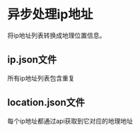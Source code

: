 # 异步处理ip地址

  将ip地址列表转换成地理位置信息。

## ip.json文件

  所有ip地址列表包含重复

## location.json文件

  每个ip地址都通过api获取到它对应的地理地址